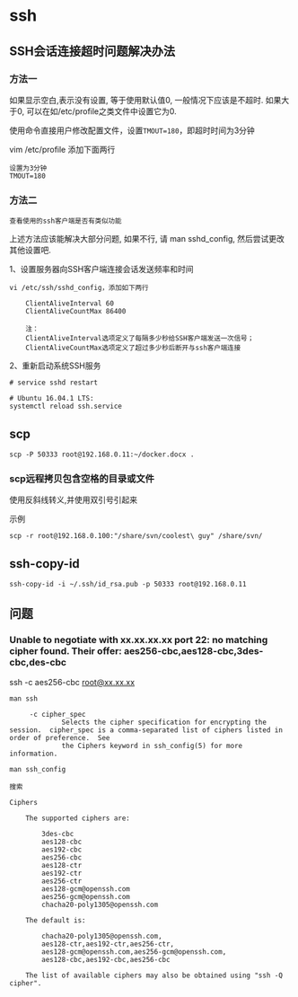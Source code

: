 # ssh

## SSH会话连接超时问题解决办法

### 方法一

如果显示空白,表示没有设置, 等于使用默认值0, 一般情况下应该是不超时. 如果大于0, 可以在如/etc/profile之类文件中设置它为0.

使用命令直接用户修改配置文件，设置`TMOUT=180`，即超时时间为3分钟

vim /etc/profile 添加下面两行

    设置为3分钟
    TMOUT=180

### 方法二

    查看使用的ssh客户端是否有类似功能

上述方法应该能解决大部分问题, 如果不行, 请 man sshd_config, 然后尝试更改其他设置吧.

1、设置服务器向SSH客户端连接会话发送频率和时间

```shell
vi /etc/ssh/sshd_config，添加如下两行

    ClientAliveInterval 60
    ClientAliveCountMax 86400

    注：
    ClientAliveInterval选项定义了每隔多少秒给SSH客户端发送一次信号；
    ClientAliveCountMax选项定义了超过多少秒后断开与ssh客户端连接
```

2、重新启动系统SSH服务

```shell
# service sshd restart

# Ubuntu 16.04.1 LTS:
systemctl reload ssh.service
```

## scp

    scp -P 50333 root@192.168.0.11:~/docker.docx .

### scp远程拷贝包含空格的目录或文件

使用反斜线转义,并使用双引号引起来

示例

    scp -r root@192.168.0.100:"/share/svn/coolest\ guy" /share/svn/

## ssh-copy-id

    ssh-copy-id -i ~/.ssh/id_rsa.pub -p 50333 root@192.168.0.11

## 问题

### Unable to negotiate with xx.xx.xx.xx port 22: no matching cipher found. Their offer: aes256-cbc,aes128-cbc,3des-cbc,des-cbc

ssh -c aes256-cbc root@xx.xx.xx

```shell
man ssh

     -c cipher_spec
             Selects the cipher specification for encrypting the session.  cipher_spec is a comma-separated list of ciphers listed in order of preference.  See
             the Ciphers keyword in ssh_config(5) for more information.
```

```shell
man ssh_config

搜索

Ciphers

    The supported ciphers are:

        3des-cbc
        aes128-cbc
        aes192-cbc
        aes256-cbc
        aes128-ctr
        aes192-ctr
        aes256-ctr
        aes128-gcm@openssh.com
        aes256-gcm@openssh.com
        chacha20-poly1305@openssh.com

    The default is:

        chacha20-poly1305@openssh.com,
        aes128-ctr,aes192-ctr,aes256-ctr,
        aes128-gcm@openssh.com,aes256-gcm@openssh.com,
        aes128-cbc,aes192-cbc,aes256-cbc

    The list of available ciphers may also be obtained using "ssh -Q cipher".
```

